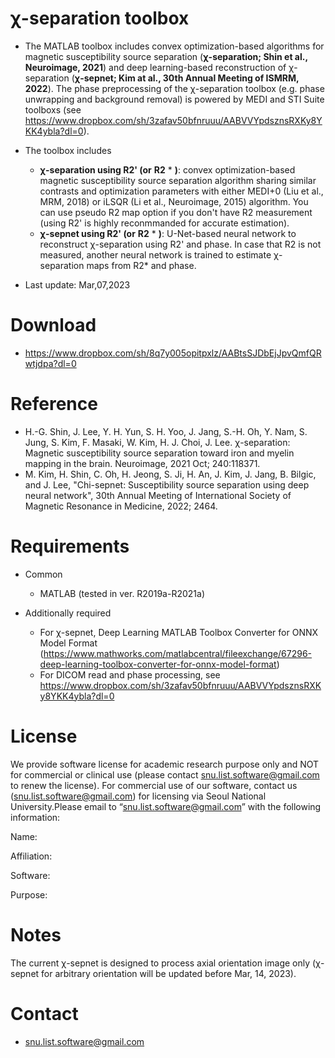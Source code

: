 #  &chi;-separation toolbox

* The MATLAB toolbox includes convex optimization-based algorithms for magnetic susceptibility source separation (**&chi;-separation; Shin et al., Neuroimage, 2021**) and deep learning-based reconstruction of &chi;-separation (**&chi;-sepnet; Kim at al., 30th Annual Meeting of ISMRM, 2022**). The phase preprocessing of the &chi;-separation toolbox (e.g. phase unwrapping and background removal) is powered by MEDI and STI Suite toolboxs (see https://www.dropbox.com/sh/3zafav50bfnruuu/AABVVYpdsznsRXKy8YKK4ybla?dl=0). 

* The toolbox includes
  - **&chi;-separation using R2' (or** **R2** * **)**: convex optimization-based magnetic susceptibility source separation algorithm sharing similar contrasts and optimization parameters with either MEDI+0 (Liu et al., MRM, 2018) or iLSQR (Li et al., Neuroimage, 2015) algorithm. You can use pseudo R2 map option if you don't have R2 measurement (using R2' is highly reconmmanded for accurate estimation).
  - **&chi;-sepnet using R2' (or** **R2** * **)**: U-Net-based neural network to reconstruct &chi;-separation using R2' and phase. In case that R2 is not measured, another neural network is trained to estimate &chi;-separation maps from R2* and phase.

* Last update: Mar,07,2023

# Download
* https://www.dropbox.com/sh/8q7y005opitpxlz/AABtsSJDbEjJpvQmfQRwtjdpa?dl=0

# Reference

* H.-G. Shin, J. Lee, Y. H. Yun, S. H. Yoo, J. Jang, S.-H. Oh, Y. Nam, S. Jung, S. Kim, F. Masaki, W. Kim, H. J. Choi, J. Lee. &chi;-separation: Magnetic susceptibility source separation toward iron and myelin mapping in the brain. Neuroimage, 2021 Oct; 240:118371.
* M. Kim, H. Shin, C. Oh, H. Jeong, S. Ji, H. An, J. Kim, J. Jang, B. Bilgic, and J. Lee, "Chi-sepnet: Susceptibility source separation using deep neural network", 30th Annual Meeting of International Society of Magnetic Resonance in Medicine, 2022; 2464.


# Requirements

* Common
  - MATLAB (tested in ver. R2019a-R2021a)

* Additionally required
  - For &chi;-sepnet, Deep Learning MATLAB Toolbox Converter for ONNX Model Format (https://www.mathworks.com/matlabcentral/fileexchange/67296-deep-learning-toolbox-converter-for-onnx-model-format)
  - For DICOM read and phase processing, see https://www.dropbox.com/sh/3zafav50bfnruuu/AABVVYpdsznsRXKy8YKK4ybla?dl=0


# License
We provide software license for academic research purpose only and NOT for commercial or clinical use (please contact snu.list.software@gmail.com to renew the license). For commercial use of our software, contact us (snu.list.software@gmail.com) for licensing via Seoul National University.Please email to “snu.list.software@gmail.com” with the following information:

Name:

Affiliation:

Software:

Purpose:


# Notes
The current &chi;-sepnet is  designed to process axial orientation image only (&chi;-sepnet for arbitrary orientation will be updated before Mar, 14, 2023).

# Contact
* snu.list.software@gmail.com
